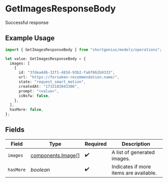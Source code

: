 # GetImagesResponseBody

Successful response

## Example Usage

```typescript
import { GetImagesResponseBody } from "shortgenius/models/operations";

let value: GetImagesResponseBody = {
  images: [
    {
      id: "37dea4d6-32f1-483d-93b2-fa6f862b9333",
      url: "https://forsaken-recommendation.name/",
      state: "request_smart_motion",
      createdAt: "1733183043306",
      prompt: "<value>",
      isNsfw: false,
    },
  ],
  hasMore: false,
};
```

## Fields

| Field                                                  | Type                                                   | Required                                               | Description                                            |
| ------------------------------------------------------ | ------------------------------------------------------ | ------------------------------------------------------ | ------------------------------------------------------ |
| `images`                                               | [components.Image](../../models/components/image.md)[] | :heavy_check_mark:                                     | A list of generated images.                            |
| `hasMore`                                              | *boolean*                                              | :heavy_check_mark:                                     | Indicates if more items are available.                 |